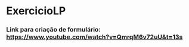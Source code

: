 # ExercicioLP

### Link para criação de formulário: https://www.youtube.com/watch?v=QmrqM6v72uU&t=13s 
